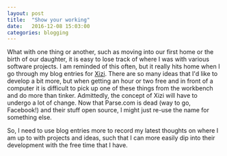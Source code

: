 ```yaml
---
layout: post
title:  "Show your working"
date:   2016-12-08 15:03:00
categories: blogging
---
```

What with one thing or another, such as moving into our first home or the birth of our daughter, it is easy to lose track of where I was with various software projects. I am reminded of this often, but it really hits home when I go through my blog entries for [Xizi](http://blog.xizi.info). There are so many ideas that I'd like to develop a bit more, but when getting an hour or two free and in front of a computer it is difficult to pick up one of these things from the workbench and do more than tinker. Admittedly, the concept of Xizi will have to undergo a lot of change. Now that Parse.com is dead (way to go, Facebook!) and their stuff open source, I might just re-use the name for something else.

So, I need to use blog entries more to record my latest thoughts on where I am up to with projects and ideas, such that I can more easily dip into their development with the free time that I have.
